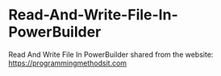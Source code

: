 # Read-And-Write-File-In-PowerBuilder
Read And Write File In PowerBuilder
shared from the website: https://programmingmethodsit.com
